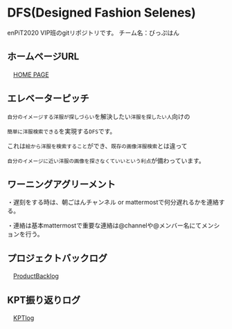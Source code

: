 # DFS(Designed Fashion Selenes)
enPiT2020 VIP班のgitリポジトリです。
チーム名：びっぷはん

## ホームページURL
　[HOME PAGE](http://13.113.194.238:443/)

## エレベーターピッチ
`自分のイメージする洋服が探しづらい`を解決したい`洋服を探したい人`向けの

`簡単に洋服検索できる`を実現する`DFS`です。

これは`絵から洋服を検索すること`ができ、`既存の画像洋服検索`とは違って

`自分のイメージに近い洋服の画像を探さなくていいという利点`が備わっています。

## ワーニングアグリーメント
・遅刻をする時は、朝ごはんチャンネル or mattermostで何分遅れるかを連絡する。

・連絡は基本mattermostで重要な連絡は@channelや@メンバー名にてメンションを行う。

## プロジェクトバックログ
　[ProductBacklog](https://github.com/e185762/VIP_enPiT2020/projects/1)

## KPT振り返りログ
　[KPTlog](https://github.com/e185762/VIP_enPiT2020/projects/2)
